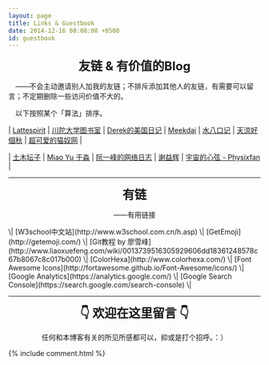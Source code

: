 ```yaml
---
layout: page
title: Links & Guestbook
date: 2014-12-16 08:08:08 +0500
id: guestbook
---
```


<center><i class="fas fa-chess-rook fa-3x"></i></center>

<p><center><strong><font size="5">友链 & 有价值的Blog</font></strong></center></p>

　——不会主动邀请别人加我的友链；不排斥添加其他人的友链，有需要可以留言；不定期删除一些访问价值不大的。

　以下按照某个「算法」排序。

\| [Lattespirit](http://www.lattespirit.com/) \| [川陀大学图书室](https://www.shimmy1996.com/) \| [Derek的美国日记](http://cn.derekyang.us/) \| [Meekdai](http://meekdai.com/) \| [水八口记](https://blog.shuiba.co/) \|  [天涼好個秋](https://stray.love/?status=loaded) \| [超可爱的猫奴网](http://mao.nu) \|

\| [土木坛子](https://tumutanzi.com/) \| [Miao Yu 于淼](https://yufree.cn/) \| [阮一峰的网络日志](http://www.ruanyifeng.com/blog/) \| [谢益辉](https://yihui.name/cn/) \| [宇宙的心弦 - Physixfan](https://www.physixfan.com/) \|

------

<p><center><strong><font size="5">有链</font></strong></center></p>
<p></p><center>——有用链接</center><p></p>
\| [W3school中文站](http://www.w3school.com.cn/h.asp) \| [GetEmoji](http://getemoji.com/) \| [Git教程 by 廖雪峰](http://www.liaoxuefeng.com/wiki/0013739516305929606dd18361248578c67b8067c8c017b000) \| [ColorHexa](http://www.colorhexa.com/) \| [Font Awesome Icons](http://fortawesome.github.io/Font-Awesome/icons/) \| [Google Analytics](https://analytics.google.com/) \| [Google Search Console](https://search.google.com/search-console) \|

------

<p><center><strong><font size="5">👇 欢迎在这里留言 👇</font></strong></center></p>
<p></p><center>任何和本博客有关的所见所感都可以，抑或是打个招呼。：）</center><p></p>

<div align="left">
{% include comment.html %}
</div>



